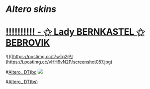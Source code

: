 # *Altero skins*

# [!!!!!!!!!! - ⚝ Lady BERNKASTEL ⚝ BEBROVIK](https://disk.yandex.ru/d/hgbnYEsrI6ZZFw)

![]([https://postimg.cc/t7wTq2jP](https://i.postimg.cc/vHH6vN2P/screenshot057.jpg)

#[Altero_ DT(bc](https://disk.yandex.ru/d/GNuLzdGzujhoOA)
![](https://disk.yandex.ru/i/mSoLBB4d8xA59g)

#[Altero_ DT(bs)](https://disk.yandex.ru/d/1MYf5hstXl9-aQ)
![]()
